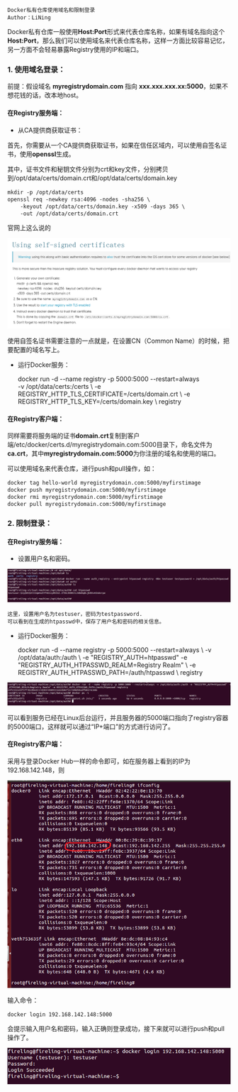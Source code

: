 ```
Docker私有仓库使用域名和限制登录
Author：LiNing
```

Docker私有仓库一般使用**Host:Port**形式来代表仓库名称，如果有域名指向这个**Host:Port**，那么我们可以使用域名来代表仓库名称，这样一方面比较容易记忆，另一方面不会轻易暴露Registry使用的IP和端口。

### 1. 使用域名登录：

前提：假设域名 **myregistrydomain.com** 指向 **xxx.xxx.xxx.xx:5000**，如果不想花钱的话，改本地host。

#### 在Registry服务端：

* 从CA提供商获取证书：

首先，你需要从一个CA提供商获取证书，如果在信任区域内，可以使用自签名证书，使用**openssl**生成。

其中，证书文件和秘钥文件分别为crt和key文件，分别拷贝到/opt/data/certs/domain.crt和/opt/data/certs/domain.key

	mkdir -p /opt/data/certs
	openssl req -newkey rsa:4096 -nodes -sha256 \ 
		-keyout /opt/data/certs/domain.key -x509 -days 365 \
		-out /opt/data/certs/domain.crt

官网上这么说的

![image](key.png)

使用自签名证书需要注意的一点就是，在设置CN（Common Name）的时候，把要配置的域名写上。

* 运行Docker服务：


	docker run -d --name registry -p 5000:5000 --restart=always \
		-v /opt/data/certs:/certs \ 
		-e REGISTRY_HTTP_TLS_CERTIFICATE=/certs/domain.crt \ 
		-e REGISTRY_HTTP_TLS_KEY=/certs/domain.key \ 
		registry

#### 在Registry客户端：

同样需要将服务端的证书**domain.crt**复制到客户端/etc/docker/certs.d/myregistrydomain.com:5000目录下，命名文件为**ca.crt**，其中**myregistrydomain.com:5000**为你注册的域名和使用的端口。

可以使用域名来代表仓库，进行push和pull操作，如：

	docker tag hello-world myregistrydomain.com:5000/myfirstimage
	docker push myregistrydomain.com:5000/myfirstimage
	docker rmi myregistrydomain.com:5000/myfirstimage
	docker pull myregistrydomain.com:5000/myfirstimage

### 2. 限制登录：

#### 在Registry服务端：

* 设置用户名和密码。
 
![image](1.png)

	这里，设置用户名为testuser，密码为testpassword.
	可以看到在生成的htpasswd中，保存了用户名和密码的相关信息。

* 运行Docker服务：


	docker run -d --name registry -p 5000:5000 --restart=always \ 
		-v /opt/data/auth:/auth \ 
		-e "REGISTRY_AUTH=htpasswd" 
		-e "REGISTRY_AUTH_HTPASSWD_REALM=Registry Realm" \ 
		-e REGISTRY_AUTH_HTPASSWD_PATH=/auth/htpasswd \ 
		registry
 
![image](2.png)

可以看到服务已经在Linux后台运行，并且服务器的5000端口指向了registry容器的5000端口，这样就可以通过“IP+端口”的方式进行访问了。

#### 在Registry客户端：

采用与登录Docker Hub一样的命令即可，如在服务器上看到的IP为192.168.142.148，则
 
![image](3.png)

输入命令：

	docker login 192.168.142.148:5000

会提示输入用户名和密码，输入正确则登录成功，接下来就可以进行push和pull操作了。

![image](4.png)